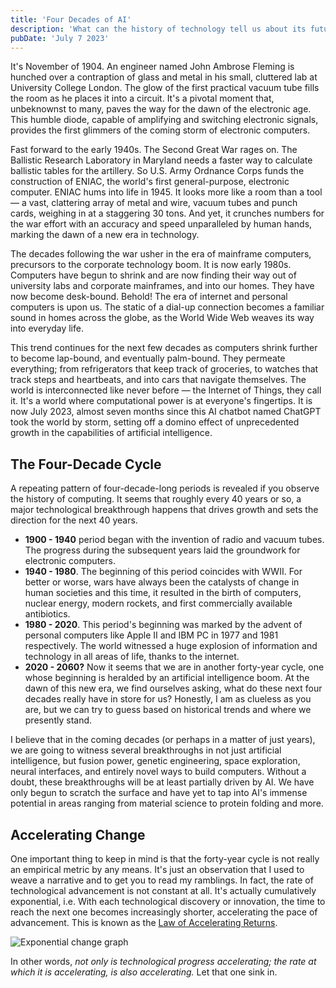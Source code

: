```yaml
---
title: 'Four Decades of AI'
description: 'What can the history of technology tell us about its future?'
pubDate: 'July 7 2023'
---
```


It's November of 1904. An engineer named John Ambrose Fleming is hunched over a contraption of glass and metal in his small, cluttered lab at University College London. The glow of the first practical vacuum tube fills the room as he places it into a circuit. It's a pivotal moment that, unbeknownst to many, paves the way for the dawn of the electronic age. This humble diode, capable of amplifying and switching electronic signals, provides the first glimmers of the coming storm of electronic computers.

Fast forward to the early 1940s. The Second Great War rages on. The Ballistic Research Laboratory in Maryland needs a faster way to calculate ballistic tables for the artillery. So U.S. Army Ordnance Corps funds the construction of ENIAC, the world's first general-purpose, electronic computer. ENIAC hums into life in 1945. It looks more like a room than a tool — a vast, clattering array of metal and wire, vacuum tubes and punch cards, weighing in at a staggering 30 tons. And yet, it crunches numbers for the war effort with an accuracy and speed unparalleled by human hands, marking the dawn of a new era in technology.

The decades following the war usher in the era of mainframe computers, precursors to the corporate technology boom. It is now early 1980s. Computers have begun to shrink and are now finding their way out of university labs and corporate mainframes, and into our homes. They have now become desk-bound. Behold! The era of internet and personal computers is upon us. The static of a dial-up connection becomes a familiar sound in homes across the globe, as the World Wide Web weaves its way into everyday life.

This trend continues for the next few decades as computers shrink further to become lap-bound, and eventually palm-bound. They permeate everything; from refrigerators that keep track of groceries, to watches that track steps and heartbeats, and into cars that navigate themselves. The world is interconnected like never before — the Internet of Things, they call it. It's a world where computational power is at everyone's fingertips. It is now July 2023, almost seven months since this AI chatbot named ChatGPT took the world by storm, setting off a domino effect of unprecedented growth in the capabilities of artificial intelligence.

## The Four-Decade Cycle

A repeating pattern of four-decade-long periods is revealed if you observe the history of computing. It seems that roughly every 40 years or so, a major technological breakthrough happens that drives growth and sets the direction for the next 40 years.

- **1900 - 1940** period began with the invention of radio and vacuum tubes. The progress during the subsequent years laid the groundwork for electronic computers.
- **1940 - 1980**. The beginning of this period coincides with WWII. For better or worse, wars have always been the catalysts of change in human societies and this time, it resulted in the birth of computers, nuclear energy, modern rockets, and first commercially available antibiotics.
- **1980 - 2020**. This period's beginning was marked by the advent of personal computers like Apple II and IBM PC in 1977 and 1981 respectively. The world witnessed a huge explosion of information and technology in all areas of life, thanks to the internet.
- **2020 - 2060?** Now it seems that we are in another forty-year cycle, one whose beginning is heralded by an artificial intelligence boom. At the dawn of this new era, we find ourselves asking, what do these next four decades really have in store for us? Honestly, I am as clueless as you are, but we can try to guess based on historical trends and where we presently stand.

I believe that in the coming decades (or perhaps in a matter of just years), we are going to witness several breakthroughs in not just artificial intelligence, but fusion power, genetic engineering, space exploration, neural interfaces, and entirely novel ways to build computers. Without a doubt, these breakthroughs will be at least partially driven by AI. We have only begun to scratch the surface and have yet to tap into AI's immense potential in areas ranging from material science to protein folding and more.

## Accelerating Change

One important thing to keep in mind is that the forty-year cycle is not really an empirical metric by any means. It's just an observation that I used to weave a narrative and to get you to read my ramblings. In fact, the rate of technological advancement is not constant at all. It's actually cumulatively exponential, i.e. With each technological discovery or innovation, the time to reach the next one becomes increasingly shorter, accelerating the pace of advancement. This is known as the [Law of Accelerating Returns](https://www.thekurzweillibrary.com/the-law-of-accelerating-returns).

![Exponential change graph](/media/blog/accelerating-change.jpeg)

In other words, _not only is technological progress accelerating; the rate at which it is accelerating, is also accelerating._ Let that one sink in.
